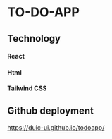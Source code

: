 # TO-DO-APP

## Technology
#### React
#### Html
#### Tailwind CSS

## Github deployment
https://duic-ui.github.io/todoapp/
